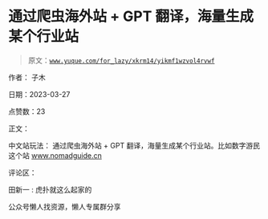 # 通过爬虫海外站 + GPT 翻译，海量生成某个行业站

> 原文：[`www.yuque.com/for_lazy/xkrm14/yikmf1wzvol4rvwf`](https://www.yuque.com/for_lazy/xkrm14/yikmf1wzvol4rvwf)



作者： 子木



日期：2023-03-27



点赞数：23



正文：



中文站玩法： 通过爬虫海外站 + GPT 翻译，海量生成某个行业站。比如数字游民这个站 www.nomadguide.cn



评论区：



田新一 : 虎扑就这么起家的



公众号懒人找资源，懒人专属群分享

